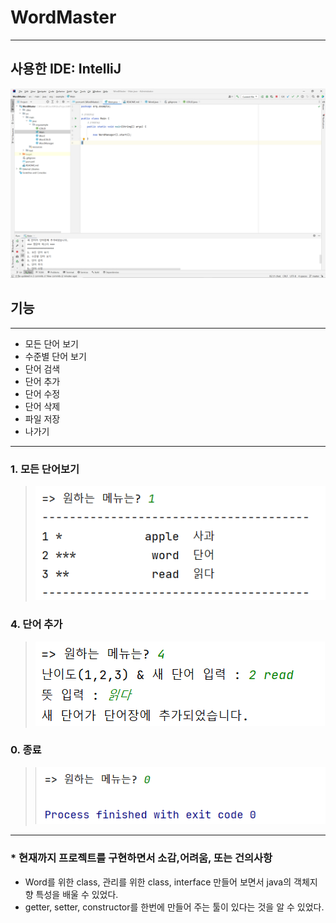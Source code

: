 # WordMaster

----------------
## 사용한 IDE: IntelliJ
![](screenshots/IDE.png)

## 기능

******************
- 모든 단어 보기
- 수준별 단어 보기
- 단어 검색
- 단어 추가
- 단어 수정
- 단어 삭제
- 파일 저장
- 나가기

**********************

### 1. 모든 단어보기
>![](screenshots/전체보기.png)


### 4. 단어 추가
>![](screenshots/단어추가.png)

### 0. 종료
>![](screenshots/종료.png)

----------------
### * 현재까지 프로젝트를 구현하면서 소감,어려움, 또는 건의사항

- Word를 위한 class, 관리를 위한 class, interface 만들어 보면서 java의 객체지향 특성을 배울 수 있었다. 
- getter, setter, constructor를 한번에 만들어 주는 툴이 있다는 것을 알 수 있었다.

